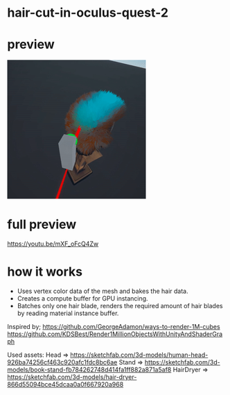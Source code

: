 # hair-cut-in-oculus-quest-2

# preview
![](preview.gif) <br>

# full preview
https://youtu.be/mXF_oFcQ4Zw

# how it works
- Uses vertex color data of the mesh and bakes the hair data.
- Creates a compute buffer for GPU instancing.
- Batches only one hair blade, renders the required amount of hair blades by reading material instance buffer.

Inspired by;
 https://github.com/GeorgeAdamon/ways-to-render-1M-cubes
 https://github.com/KDSBest/Render1MillionObjectsWithUnityAndShaderGraph

Used assets:
Head => https://sketchfab.com/3d-models/human-head-926ba74256cf463c920afc1fdc8bc6ae
Stand => https://sketchfab.com/3d-models/book-stand-fb784262748d414fa1ff882a871a5af8
HairDryer => https://sketchfab.com/3d-models/hair-dryer-866d55094bce45dcaa0a0f667920a968


